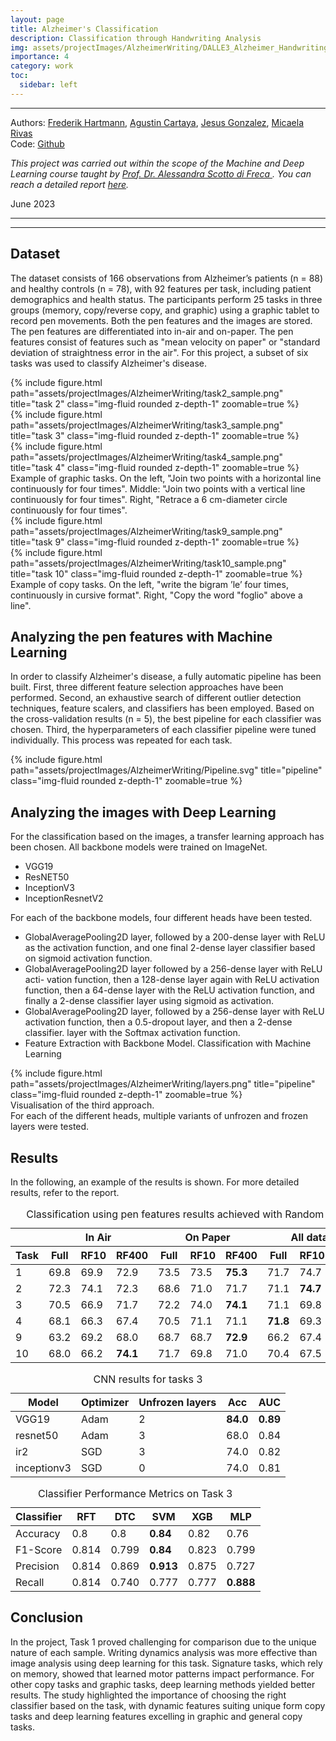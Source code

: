 ```yaml
---
layout: page
title: Alzheimer's Classification
description: Classification through Handwriting Analysis
img: assets/projectImages/AlzheimerWriting/DALLE3_Alzheimer_Handwriting.png
importance: 4
category: work
toc:
  sidebar: left
---
```

---
Authors: [Frederik Hartmann](https://github.com/Frederik-Hartmann), [Agustin Cartaya](https://github.com/AgustinCartaya), [Jesus Gonzalez](https://github.com/dagazrev), [Micaela Rivas](https://github.com/MicaelaRivas)
\
Code: [Github]()


*This project was carried out within the scope of the Machine and Deep Learning course taught by [Prof. Dr. Alessandra Scotto di Freca
](https://scholar.google.com/citations?user=1f_f-yAAAAAJ&hl=en). You can reach a detailed report [here]().* 


June 2023

---
---

## Dataset
The dataset consists of 166 observations from Alzheimer’s patients (n = 88) and healthy controls (n = 78), with 92 features per task, including patient demographics and health status. The participants perform 25 tasks in three groups (memory, copy/reverse copy, and graphic) using a graphic tablet to record pen movements. Both the pen features and the images are stored. The pen features are differentiated into in-air and on-paper. The pen features consist of features such as "mean velocity on paper" or "standard deviation of straightness error in the air". For this project, a subset of six tasks was used to classify Alzheimer's disease.

<div class="row">
    <div class="col-sm mt-3 mt-md-0">
        {% include figure.html path="assets/projectImages/AlzheimerWriting/task2_sample.png" title="task 2" class="img-fluid rounded z-depth-1" zoomable=true %}
    </div>
    <div class="col-sm mt-3 mt-md-0">
        {% include figure.html path="assets/projectImages/AlzheimerWriting/task3_sample.png" title="task 3" class="img-fluid rounded z-depth-1" zoomable=true %}
    </div>
    <div class="col-sm mt-3 mt-md-0">
        {% include figure.html path="assets/projectImages/AlzheimerWriting/task4_sample.png" title="task 4" class="img-fluid rounded z-depth-1" zoomable=true %}
    </div>
</div>
<div class="caption">
    Example of graphic tasks. On the left, "Join two points with a horizontal line continuously for four times". Middle: "Join two points with a vertical line continuously for four times". Right, "Retrace a 6 cm-diameter circle continuously for four times".
</div>
<div class="row">
    <div class="col-sm mt-3 mt-md-0">
        {% include figure.html path="assets/projectImages/AlzheimerWriting/task9_sample.png" title="task 9" class="img-fluid rounded z-depth-1" zoomable=true %}
    </div>
    <div class="col-sm mt-3 mt-md-0">
        {% include figure.html path="assets/projectImages/AlzheimerWriting/task10_sample.png" title="task 10" class="img-fluid rounded z-depth-1" zoomable=true %}
    </div>
</div>
<div class="caption">
    Example of copy tasks. On the left, "write the bigram ’le’ four times, continuously in cursive format". Right, "Copy the word "foglio" above a line".
</div>

## Analyzing the pen features with Machine Learning
In order to classify Alzheimer's disease, a fully automatic pipeline has been built. First, three different feature selection approaches have been performed. Second, an exhaustive search of different outlier detection techniques, feature scalers, and classifiers has been employed. Based on the cross-validation results (n = 5), the best pipeline for each classifier was chosen. Third, the hyperparameters of each classifier pipeline were tuned individually. This process was repeated for each task.
<div class="row">
    <div class="col-sm mt-3 mt-md-0">
        {% include figure.html path="assets/projectImages/AlzheimerWriting/Pipeline.svg" title="pipeline" class="img-fluid rounded z-depth-1" zoomable=true %}
   </div> 
</div>

## Analyzing the images with Deep Learning
For the classification based on the images, a transfer learning approach has been chosen. All backbone models were trained on ImageNet.
<ul>
    <li>VGG19</li>
    <li>ResNET50</li>
    <li>InceptionV3</li>
    <li>InceptionResnetV2</li>
</ul>

For each of the backbone models, four different heads have been tested.
<ul>
<li>GlobalAveragePooling2D layer, followed by a 200-dense layer with ReLU as the
activation function, and one final 2-dense layer classifier based on sigmoid
activation function.</li>
<li>GlobalAveragePooling2D layer followed by a 256-dense layer with ReLU acti-
vation function, then a 128-dense layer again with ReLU activation function,
then a 64-dense layer with the ReLU activation function, and finally a 2-dense
classifier layer using sigmoid as activation. </li>
<li>GlobalAveragePooling2D layer, followed by a 256-dense layer with ReLU
activation function, then a 0.5-dropout layer, and then a 2-dense classifier.
layer with the Softmax activation function.</li>
<li>Feature Extraction with Backbone Model. Classification with Machine Learning</li>
</ul>
<div class="row">
    <div class="col-sm mt-3 mt-md-0">
        {% include figure.html path="assets/projectImages/AlzheimerWriting/layers.png" title="pipeline" class="img-fluid rounded z-depth-1" zoomable=true %}
   </div> 
</div>
<div class="caption">
Visualisation of the third approach.
</div>
For each of the different heads, multiple variants of unfrozen and frozen layers were tested.

## Results
In the following, an example of the results is shown. For more detailed results, refer to the report.<table>
  <caption>Classification using pen features results achieved with Random Forest</caption>
  <thead>
    <tr>
      <th></th>
      <th colspan="3"><strong>In Air</strong></th>
      <th colspan="3"><strong>On Paper</strong></th>
      <th colspan="3"><strong>All dataset</strong></th>
    </tr>
    <tr>
      <th>Task</th>
      <th>Full</th>
      <th>RF10</th>
      <th>RF400</th>
      <th>Full</th>
      <th>RF10</th>
      <th>RF400</th>
      <th>Full</th>
      <th>RF10</th>
      <th>RF400</th>
    </tr>
  </thead>
  <tbody>
    <tr>
      <td>1</td>
      <td>69.8</td>
      <td>69.9</td>
      <td>72.9</td>
      <td>73.5</td>
      <td>73.5</td>
      <td><strong>75.3</strong></td>
      <td>71.7</td>
      <td>74.7</td>
      <td>71.6</td>
    </tr>
    <tr>
      <td>2</td>
      <td>72.3</td>
      <td>74.1</td>
      <td>72.3</td>
      <td>68.6</td>
      <td>71.0</td>
      <td>71.7</td>
      <td>71.1</td>
      <td><strong>74.7</strong></td>
      <td>72.3</td>
    </tr>
    <tr>
      <td>3</td>
      <td>70.5</td>
      <td>66.9</td>
      <td>71.7</td>
      <td>72.2</td>
      <td>74.0</td>
      <td><strong>74.1</strong></td>
      <td>71.1</td>
      <td>69.8</td>
      <td>70.4</td>
    </tr>
    <tr>
      <td>4</td>
      <td>68.1</td>
      <td>66.3</td>
      <td>67.4</td>
      <td>70.5</td>
      <td>71.1</td>
      <td>71.1</td>
      <td><strong>71.8</strong></td>
      <td>69.3</td>
      <td>71.7</td>
    </tr>
    <tr>
      <td>9</td>
      <td>63.2</td>
      <td>69.2</td>
      <td>68.0</td>
      <td>68.7</td>
      <td>68.7</td>
      <td><strong>72.9</strong></td>
      <td>66.2</td>
      <td>67.4</td>
      <td>69.2</td>
    </tr>
    <tr>
      <td>10</td>
      <td>68.0</td>
      <td>66.2</td>
      <td><strong>74.1</strong></td>
      <td>71.7</td>
      <td>69.8</td>
      <td>71.0</td>
      <td>70.4</td>
      <td>67.5</td>
      <td>73.5</td>
    </tr>
  </tbody>
</table>

<table>
  <caption>CNN results for tasks 3</caption>
  <thead>
    <tr>
      <th>Model</th>
      <th>Optimizer</th>
      <th>Unfrozen layers</th>
      <th>Acc</th>
      <th>AUC</th>
    </tr>
  </thead>
  <tbody>
    <tr>
      <td>VGG19</td>
      <td>Adam</td>
      <td>2</td>
      <td><strong>84.0</strong></td>
      <td><strong>0.89</strong></td>
    </tr>
    <tr>
      <td>resnet50</td>
      <td>Adam</td>
      <td>3</td>
      <td>68.0</td>
      <td>0.84</td>
    </tr>
    <tr>
      <td>ir2</td>
      <td>SGD</td>
      <td>3</td>
      <td>74.0</td>
      <td>0.82</td>
    </tr>
    <tr>
      <td>inceptionv3</td>
      <td>SGD</td>
      <td>0</td>
      <td>74.0</td>
      <td>0.81</td>
    </tr>
  </tbody>
</table>


<table>
  <caption>Classifier Performance Metrics on Task 3</caption>
  <thead>
    <tr>
      <th><strong>Classifier</strong></th>
      <th><strong>RFT</strong></th>
      <th><strong>DTC</strong></th>
      <th><strong>SVM</strong></th>
      <th><strong>XGB</strong></th>
      <th><strong>MLP</strong></th>
    </tr>
  </thead>
  <tbody>
    <tr>
      <td>Accuracy</td>
      <td>0.8</td>
      <td>0.8</td>
      <td><strong>0.84</strong></td>
      <td>0.82</td>
      <td>0.76</td>
    </tr>
    <tr>
      <td>F1-Score</td>
      <td>0.814</td>
      <td>0.799</td>
      <td><strong>0.84</strong></td>
      <td>0.823</td>
      <td>0.799</td>
    </tr>
    <tr>
      <td>Precision</td>
      <td>0.814</td>
      <td>0.869</td>
      <td><strong>0.913</strong></td>
      <td>0.875</td>
      <td>0.727</td>
    </tr>
    <tr>
      <td>Recall</td>
      <td>0.814</td>
      <td>0.740</td>
      <td>0.777</td>
      <td>0.777</td>
      <td><strong>0.888</strong></td>
    </tr>
  </tbody>
</table>


## Conclusion
In the project, Task 1 proved challenging for comparison due to the unique nature of each sample. Writing dynamics analysis was more effective than image analysis using deep learning for this task. Signature tasks, which rely on memory, showed that learned motor patterns impact performance. For other copy tasks and graphic tasks, deep learning methods yielded better results. The study highlighted the importance of choosing the right classifier based on the task, with dynamic features suiting unique form copy tasks and deep learning features excelling in graphic and general copy tasks. 